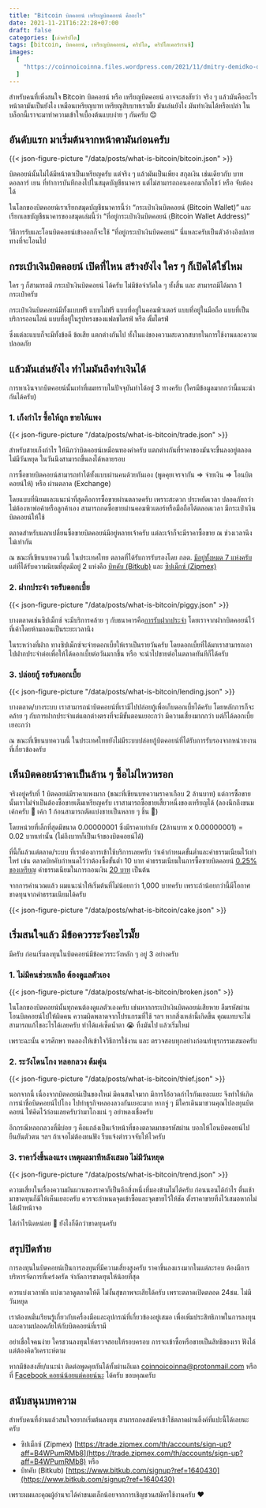 ```yaml
---
title: "Bitcoin บิตคอยน์ เหรียญบิตคอยน์ คืออะไร"
date: 2021-11-21T16:22:28+07:00
draft: false
categories: [เล่าคริปโต]
tags: [bitcoin, บิตคอยน์, เหรียญบิตคอยน์, คริปโต, คริปโตเคอร์เรนซี]
images:
  [
    "https://coinnoicoinna.files.wordpress.com/2021/11/dmitry-demidko-og3a-ilg8ay-unsplash_q85_r768x.jpg",
  ]
---
```


สำหรับคนที่เพิ่งสนใจ Bitcoin บิตคอยน์ หรือ เหรียญบิตคอยน์ อาจจะสงสัยว่า จริง ๆ แล้วมันคืออะไร หน้าตามันเป็นยังไง เหมือนเหรียญบาท เหรียญสิบบาทเรามั๊ย มันเล่นยังไง มันทำเงินได้หรือเปล่า ในบล็อกนี้เราจะมาทำความเข้าใจเบื้องต้นแบบง่าย ๆ กันครับ 😊

<!--more-->

## อันดับแรก มาเริ่มต้นจากหน้าตามันก่อนครับ

{{< json-figure-picture "/data/posts/what-is-bitcoin/bitcoin.json" >}}

บิตคอยน์นั้นไม่ได้มีหน้าตาเป็นเหรียญครับ แต่จริง ๆ แล้วมันเป็นเพียง สกุลเงิน เช่นเดียวกับ บาท ดอลลาร์ เยน ที่ทำการบันทึกลงไปในสมุดบัญชีธนาคาร แต่ไม่สามารถถอนออกมาถือโชว์ หรือ จับต้องได้

ในโลกของบิตคอยน์เราเรียกสมุดบัญชีธนาคารนี้ว่า “กระเป๋าเงินบิตคอยน์ (Bitcoin Wallet)” และเรียกเลขบัญชีธนาคารของสมุดเล่มนี้ว่า “ที่อยู่กระเป๋าเงินบิตคอยน์ (ฺBitcoin Wallet Address)”

วิธีการรับและโอนบิตคอยน์เข้าออกก็จะใช้ “ที่อยู่กระเป๋าเงินบิตคอยน์” นี่แหละครับเป็นตัวอ้างอิงปลายทางที่จะโอนไป

## กระเป๋าเงินบิตคอยน์ เปิดที่ไหน สร้างยังไง ใคร ๆ ก็เปิดได้ใช่ไหม

ใคร ๆ ก็สามารถมี กระเป๋าเงินบิตคอยน์ ได้ครับ ไม่มีข้อจำกัดใด ๆ ทั้งสิ้น และ สามารถมีได้มาก 1 กระเป๋าครับ

กระเป๋าเงินบิตคอยน์มีทั้งแบบฟรี แบบไม่ฟรี แบบที่อยู่ในคอมพิวเตอร์ แบบที่อยู่ในมือถือ แบบที่เป็นบริการออนไลน์ แบบที่อยู่ในรูปทรงของแฟลชไดรฟ์ หรือ ตั้มไดรฟ์

ซึ่งแต่ละแบบก็จะมีทั้งข้อดี ข้อเสีย แตกต่างกันไป ทั้งในแง่ของความสะดวกสบายในการใช้งานและความปลอดภัย

## แล้วมันเล่นยังไง ทำไมมันถึงทำเงินได้

การหาเงินจากบิตคอยน์นั้นเท่าที่ผมทราบในปัจจุบันทำได้อยู่ 3 ทางครับ (ใครมีข้อมูลมากกว่านี้แนะนำกันได้ครับ)

### 1. เก็งกำไร ซื้อให้ถูก ขายให้แพง

{{< json-figure-picture "/data/posts/what-is-bitcoin/trade.json" >}}

สำหรับสายเก็งกำไร ให้นึกว่าบิตคอยน์เหมือนทองคำครับ แตกต่างกันที่ราคาของมันจะขึ้นลงอยู่ตลอด ไม่มีวันหยุด ในวันนึงสามารถขึ้นลงได้หลายรอบ

การซื้อขายบิตคอยน์สามารถทำได้ทั้งแบบผ่านคนด้วยกันเอง (พูดคุยเจรจากัน => จ่ายเงิน => โอนบิตคอยน์ให้) หรือ ผ่านตลาด (Exchange)

โดยแบบที่นิยมและแนะนำที่สุดคือการซื้อขายผ่านตลาดครับ เพราะสะดวก ประหยัดเวลา ปลอดภัยกว่า ไม่ต้องหาพ่อค้าหรือลูกค้าเอง สามารถกดซื้อขายผ่านคอมพิวเตอร์หรือมือถือได้ตลอดเวลา มีกระเป๋าเงินบิตคอยน์ให้ใช้

ตลาดสำหรับแลกเปลี่ยนซื้อขายบิตคอยน์มีอยู่หลายเจ้าครับ แต่ละเจ้าก็จะมีราคาซื้อขาย ณ ช่วงเวลานึงไม่เท่ากัน

ณ ขณะที่เขียนบทความนี้ ในประเทศไทย ตลาดที่ได้รับการรับรองโดย กลต. [มีอยู่ทั้งหมด 7 แห่งครับ](https://www.sec.or.th/digitalasset) แต่ที่ได้รับความนิยมที่สุดมีอยู่ 2 แห่งคือ [บิทคับ (Bitkub)](https://www.bitkub.com/) และ [ซิปเม็กซ์ (Zipmex)](https://zipmex.com/th/)

### 2. ฝากประจำ รอรับดอกเบี้ย

{{< json-figure-picture "/data/posts/what-is-bitcoin/piggy.json" >}}

บางตลาดเช่นซิปเม็กซ์ จะมีบริการคล้าย ๆ กับธนาคารคือ[การรับฝากประจำ](https://zipmex.com/th/ziplock/) โดยเราจากฝากบิตคอยน์ไว้ที่เค้าโดยห้ามถอนเป็นระยะเวลานึง

ในระหว่างที่ฝาก ทางซิปเม็กซ์จะจ่ายดอกเบี้ยให้เราเป็นรายวันครับ โดยดอกเบี้ยที่ได้มาเราสามารถเอาไปฝากประจำต่อเพื่อให้ได้ดอกเบี้ยต่อวันมากขึ้น หรือ จะนำไปขายต่อในตลาดทันทีก็ได้ครับ

### 3. ปล่อยกู้ รอรับดอกเบี้ย

{{< json-figure-picture "/data/posts/what-is-bitcoin/lending.json" >}}

บางตลาด/บางระบบ เราสามารถนำบิตคอยน์ที่เรามีไปปล่อยกู้เพื่อเก็บดอกเบี้ยได้ครับ โดยหลักการก็จะคล้าย ๆ กับการฝากประจำแต่แตกต่างตรงที่จะมีขั้นตอนเยอะกว่า มีความเสี่ยงมากกว่า แต่ก็ได้ดอกเบี้ยเยอะกว่า

ณ ขณะที่เขียนบทความนี้ ในประเทศไทยยังไม่มีระบบปล่อยกู้บิตคอยน์ที่ได้รับการรับรองจากหน่วยงานที่เกี่ยวข้องครับ

## เห็นบิตคอยน์ราคาเป็นล้าน ๆ ซื้อไม่ไหวหรอก

จริงอยู่ครับที่ 1 บิตคอยน์มีราคาแพงมาก (ขณะที่เขียนบทความราคาเกือบ 2 ล้านบาท) แต่การซื้อขายนั้นเราไม่จำเป็นต้องซื้อขายเต็มเหรียญครับ เราสามารถซื้อขายเสี้ยวหนึ่งของเหรียญได้ (ลองนึกถึงขนมเค้กครับ
🎂 เค้ก 1 ก้อนสามารถตัดแบ่งขายเป็นหลาย ๆ ชิ้น 🍰)

โดยหน่วยที่เล็กที่สุดมีขนาด 0.00000001 ซึ่งมีราคาเท่ากับ (2ล้านบาท x 0.00000001) = 0.02 บาทเท่านั้น (ไม่ถึงบาทก็เป็นเจ้าของบิตคอยน์ได้)

ที่นี้ก็แล้วแต่ตลาด/ระบบ ที่เราต้องการเข้าใช้บริการเลยครับ ว่าเค้ากำหนดขั้นต่ำและค่าธรรมเนียมไว้เท่าไหร่ เช่น ตลาดบิทคับกำหนดไว้ว่าต้องซื้อขั้นต่ำ 10 บาท ค่าธรรมเนียมในการซื้อขายบิตคอยน์ [0.25% ของเหรียญ](https://www.bitkub.com/fee/cryptocurrency) ค่าธรรมเนียมในการถอนเงิน [20 บาท](https://www.bitkub.com/fee/thb) เป็นต้น

จากการคำนวณแล้ว ผมแนะนำให้เริ่มต้นที่ไม่น้อยกว่า 1,000 บาทครับ เพราะถ้าน้อยกว่านี้มีโอกาศขาดทุนจากค่าธรรมเนียมได้ครับ

{{< json-figure-picture "/data/posts/what-is-bitcoin/cake.json" >}}

## เริ่มสนใจแล้ว มีข้อควรระวังอะไรมั๊ย

มีครับ ก่อนเริ่มลงทุนในบิตคอยน์มีข้อควรระวังหลัก ๆ อยู่ 3 อย่างครับ

### 1. ไม่มีคนช่วยเหลือ ต้องดูแลตัวเอง

{{< json-figure-picture "/data/posts/what-is-bitcoin/broken.json" >}}

ในโลกของบิตคอยน์นั้นทุกคนต้องดูแลตัวเองครับ เช่นหากกระเป๋าเงินบิตคอยน์เสียหาย ลืมรหัสผ่าน โอนบิตคอยน์ไปให้ผิดคน ความผิดพลาดจากโปรแกรมที่ใช้ ฯลฯ หากสิ่งเหล่านี้เกิดขึ้น คุณแทบจะไม่สามารถแก้ไขอะไรได้เลยครับ ทำได้แค่เช็ดน้ำตา 😭 ทิ้งมันไป แล้วเริ่มใหม่

เพราะฉะนั้น ควรศึกษา ทดลองให้เข้าใจวิธีการใช้งาน และ ตรวจสอบทุกอย่างก่อนทำธุรกรรมเสมอครับ

### 2. ระวังโดนโกง หลอกลวง ต้มตุ๋น

{{< json-figure-picture "/data/posts/what-is-bitcoin/thief.json" >}}

นอกจากนี้ เนื่องจากบิตคอยน์เป็นของใหม่ มีคนสนใจมาก มีการโอ้อวดกำไรกันเยอะแยะ จึงทำให้เกิดการนำชื่อบิตคอยน์ไปโกง ไปทำธุรกิจหลองลวงกันเยอะมาก หากจู่ ๆ มีใครเดินมาชวนคุณไปลงทุนบิตคอยน์ ให้คิดไว้ก่อนเลยครับว่ามาโกงแน่ ๆ อย่าหลงเชื่อครับ

อีกกรณีหลอกลวงที่มีบ่อย ๆ คือแกล้งเป็นเจ้าหน้าที่ของตลาดมาขอรหัสผ่าน บอกให้โอนบิตคอยน์ไปยืนยันตัวตน ฯลฯ ถ้าเจอไม่ต้องทนฟัง รีบแจ้งตำรวจจับให้ไวครับ

### 3. ราคาวิ่งขึ้นลงแรง เหตุผลมาทีหลังเสมอ ไม่มีวันหยุด

{{< json-figure-picture "/data/posts/what-is-bitcoin/trend.json" >}}

ความเสี่ยงในเรื่องความผันผวนของราคาก็เป็นอีกสิ่งหนึ่งที่มองข้ามไม่ได้ครับ ก่อนนอนได้กำไร ตื่นเช้ามาขาดทุนก็มีให้เห็นเยอะครับ ควรจะกำหนดจุดเข้าซื้อและจุดขายไว้ให้ชัด ตั้งราคาขายทิ้งไว้เสมอหากไม่ได้เฝ้าหน้าจอ

ได้กำไรนิดหน่อย 💸 ยังไงก็ดีกว่าขาดทุนครับ

## สรุปปิดท้าย

การลงทุนในบิตคอยน์เป็นการลงทุนที่มีความเสี่ยงสูงครับ ราคาขึ้นลงแรงมากในแต่ละรอบ ต้องมีการบริหารจัดการที่เคร่งครัด จำกัดการขาดทุนให้น้อยที่สุด

ควรแบ่งเวลาพัก แบ่งเวลาดูตลาดให้ดี ไม่งั้นสุขภาพจะเสียได้ครับ เพราะตลาดเปิดตลอด 24ชม. ไม่มีวันหยุด

เราต้องหมั่นเรียนรู้เกี่ยวกับเครื่องมือและอุปกรณ์ที่เกี่ยวข้องอยู่เสมอ เพื่อเพิ่มประสิทธิภาพในการลงทุนและความปลอดภัยให้กับบิตคอยน์ที่เรามี

อย่าเชื่อใจคนง่าย ใครชวนลงทุนให้ตรวจสอบให้รอบครอบ การจะเข้าซื้อหรือขายเป็นสิทธิของเรา ฟังได้แต่ต้องคิดวิเคราะห์ตาม

หากมีข้อสงสัย/แนะนำ ติดต่อพูดคุยกันได้ทั้งผ่านอีเมล [coinnoicoinna@protonmail.com](mailto:coinnoicoinna@protonmail.com) หรือที่ [Facebook คอยน์น้อยแต่คอยน์นะ](https://www.facebook.com/coinnoicoinna) ได้ครับ ขอบคุณครับ

## สนับสนุนบทความ

สำหรับคนที่อ่านแล้วสนใจอยากเริ่มต้นลงทุน สามารถกดสมัครเข้าใช้ตลาดผ่านลิ้งค์ที่แปะนี้ได้เลยนะครับ

- ซิปเม็กซ์ (Zipmex) [https://trade.zipmex.com/th/accounts/sign-up?aff=B4WPumRMb8](https://trade.zipmex.com/th/accounts/sign-up?aff=B4WPumRMb8) หรือ
- บิทคับ (Bitkub) [https://www.bitkub.com/signup?ref=1640430](https://www.bitkub.com/signup?ref=1640430)

เพราะผมและคุณผู้อ่านจะได้ค่าขนมเล็กน้อยจากการเชิญชวนสมัครใช้งานครับ ❤️

